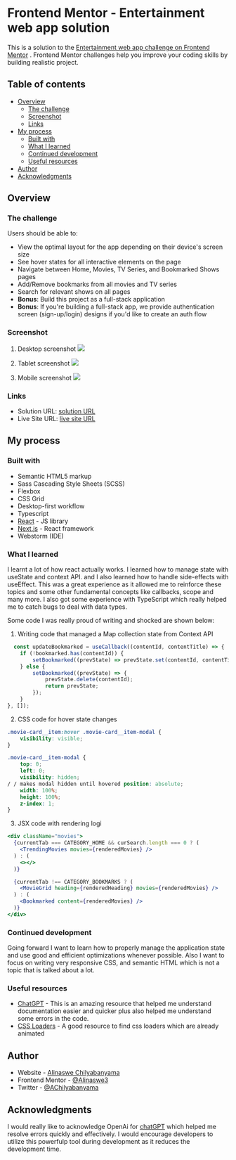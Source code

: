 # Frontend Mentor - Entertainment web app solution

This is a solution to
the [Entertainment web app challenge on Frontend Mentor](https://www.frontendmentor.io/challenges/entertainment-web-app-J-UhgAW1X)
. Frontend Mentor challenges help you improve your coding skills by building realistic project.

## Table of contents

- [Overview](#overview)
  - [The challenge](#the-challenge)
  - [Screenshot](#screenshot)
  - [Links](#links)
- [My process](#my-process)
  - [Built with](#built-with)
  - [What I learned](#what-i-learned)
  - [Continued development](#continued-development)
  - [Useful resources](#useful-resources)
- [Author](#author)
- [Acknowledgments](#acknowledgments)

## Overview

### The challenge

Users should be able to:

- View the optimal layout for the app depending on their device's screen size
- See hover states for all interactive elements on the page
- Navigate between Home, Movies, TV Series, and Bookmarked Shows pages
- Add/Remove bookmarks from all movies and TV series
- Search for relevant shows on all pages
- **Bonus**: Build this project as a full-stack application
- **Bonus**: If you're building a full-stack app, we provide authentication screen (sign-up/login) designs if you'd like
  to create an auth flow

### Screenshot

1. Desktop screenshot
   ![](./screenshots/snap-desktop.webp)

2. Tablet screenshot
   ![](./screenshots/snap-tablet.webp)

3. Mobile screenshot
   ![](./screenshots/snap-mobile.webp)

### Links

- Solution URL: [solution URL](https://your-solution-url.com)
- Live Site URL: [live site URL](https://your-live-site-url.com)

## My process

### Built with

- Semantic HTML5 markup
- Sass Cascading Style Sheets (SCSS)
- Flexbox
- CSS Grid
- Desktop-first workflow
- Typescript
- [React](https://reactjs.org/) - JS library
- [Next.js](https://nextjs.org/) - React framework
- Webstorm (IDE)

### What I learned

I learnt a lot of how react actually works. I learned how to manage state with useState and context API. and I also
learned how to handle side-effects with useEffect. This was a great experience as it allowed me to reinforce these
topics and some other fundamental concepts like callbacks, scope and many more. I also got some experience with
TypeScript which really helped me to catch bugs to deal with data types.

Some code I was really proud of writing and shocked are shown below:

1. Writing code that managed a Map collection state from Context API

```TypeScript
  const updateBookmarked = useCallback((contentId, contentTitle) => {
    if (!bookmarked.has(contentId)) {
        setBookmarked((prevState) => prevState.set(contentId, contentTitle));
    } else {
        setBookmarked((prevState) => {
            prevState.delete(contentId);
            return prevState;
        });
    }
}, []);
```

2. CSS code for hover state changes

```css
.movie-card__item:hover .movie-card__item-modal {
    visibility: visible;
}

.movie-card__item-modal {
    top: 0;
    left: 0;
    visibility: hidden;
/ / makes modal hidden until hovered position: absolute;
    width: 100%;
    height: 100%;
    z-index: 1;
}
```

3. JSX code with rendering logi

```jsx
<div className="movies">
  {currentTab === CATEGORY_HOME && curSearch.length === 0 ? (
    <TrendingMovies movies={renderedMovies} />
  ) : (
    <></>
  )}

  {currentTab !== CATEGORY_BOOKMARKS ? (
    <MovieGrid heading={renderedHeading} movies={renderedMovies} />
  ) : (
    <Bookmarked content={renderedMovies} />
  )}
</div>
```

### Continued development

Going forward I want to learn how to properly manage the
application state and use good and efficient optimizations whenever possible. Also I want to focus on writing very
responsive CSS, and semantic HTML which is not a topic that is talked about a lot.

### Useful resources

- [ChatGPT](https://chat.openai.com/) - This is an amazing resource that helped me understand documentation easier and
  quicker plus also helped me understand some errors in the code.
- [CSS Loaders](https://cssloaders.github.io/) - A good resource to find css loaders which are already animated

## Author

- Website - [Alinaswe Chilyabanyama](https://www.alinaswecodes.com)
- Frontend Mentor - [@Alinaswe3](https://www.frontendmentor.io/profile/Alinaswe3)
- Twitter - [@AChilyabanyama](https://twitter.com/AChilyabanyama/)

## Acknowledgments

I would really like to acknowledge OpenAi for [chatGPT](https://chat.openai.com/) which helped me resolve errors quickly
and effectively. I would encourage developers to utilize this powerfulp tool during development as it reduces the
development time.
